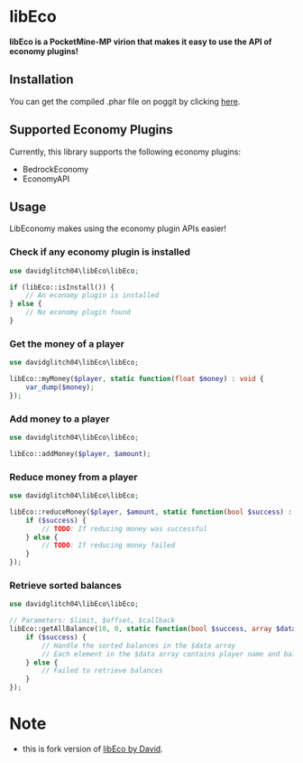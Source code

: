 # libEco

**libEco is a PocketMine-MP virion that makes it easy to use the API of economy plugins!**

## Installation
You can get the compiled .phar file on poggit by clicking [here](https://github.com/Amitminer/libEco/releases/download/stable/libEco_v4.0.0.phar).

## Supported Economy Plugins
Currently, this library supports the following economy plugins:
- BedrockEconomy
- EconomyAPI

## Usage
LibEconomy makes using the economy plugin APIs easier!

### Check if any economy plugin is installed

```php
use davidglitch04\libEco\libEco;

if (libEco::isInstall()) {
    // An economy plugin is installed
} else {
    // No economy plugin found
}
```

### Get the money of a player

```php
use davidglitch04\libEco\libEco;

libEco::myMoney($player, static function(float $money) : void {
    var_dump($money);
});
```

### Add money to a player

```php
use davidglitch04\libEco\libEco;

libEco::addMoney($player, $amount);
```

### Reduce money from a player

```php
use davidglitch04\libEco\libEco;

libEco::reduceMoney($player, $amount, static function(bool $success) : void {
    if ($success) {
        // TODO: If reducing money was successful
    } else {
        // TODO: If reducing money failed
    }
});
```

### Retrieve sorted balances

```php
use davidglitch04\libEco\libEco;

// Parameters: $limit, $offset, $callback
libEco::getAllBalance(10, 0, static function(bool $success, array $data) : void {
    if ($success) {
        // Handle the sorted balances in the $data array
        // Each element in the $data array contains player name and balance
    } else {
        // Failed to retrieve balances
    }
});
```
# Note
- this is fork version of [libEco by David](https://github.com/Taylor-pm-pl/libEco).

